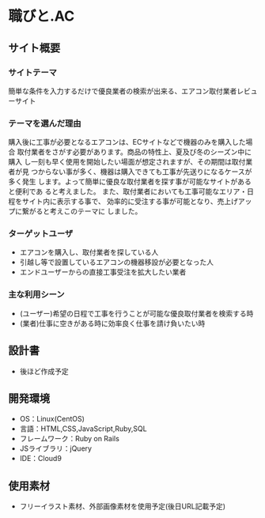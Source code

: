 # 職びと.AC

## サイト概要
### サイトテーマ
簡単な条件を入力するだけで優良業者の検索が出来る、エアコン取付業者レビューサイト

### テーマを選んだ理由
購入後に工事が必要となるエアコンは、ECサイトなどで機器のみを購入した場合
取付業者をさがす必要があります。商品の特性上、夏及び冬のシーズン中に購入
し一刻も早く使用を開始したい場面が想定されますが、その期間は取付業者が見
つからない事が多く、機器は購入できても工事が先送りになるケースが多く発生
します。よって簡単に優良な取付業者を探す事が可能なサイトがあると便利であ
ると考えました。
また、取付業者においても工事可能なエリア・日程をサイト内に表示する事で、
効率的に受注する事が可能となり、売上げアップに繋がると考えこのテーマに
しました。


### ターゲットユーザ
- エアコンを購入し、取付業者を探している人
- 引越し等で設置しているエアコンの機器移設が必要となった人
- エンドユーザーからの直接工事受注を拡大したい業者

### 主な利用シーン
- (ユーザー)希望の日程で工事を行うことが可能な優良取付業者を検索する時
- (業者)仕事に空きがある時に効率良く仕事を請け負いたい時

## 設計書
- 後ほど作成予定

## 開発環境
- OS：Linux(CentOS)
- 言語：HTML,CSS,JavaScript,Ruby,SQL
- フレームワーク：Ruby on Rails
- JSライブラリ：jQuery
- IDE：Cloud9

## 使用素材
- フリーイラスト素材、外部画像素材を使用予定(後日URL記載予定)

